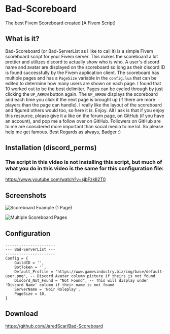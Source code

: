 # Bad-Scoreboard
The best Fivem Scoreboard created [A Fivem Script]
## What is it?

Bad-Scoreboard (or Bad-ServerList as I like to call it) is a simple Fivem scoreboard script for your Fivem server. This makes the scoreboard a lot prettier and utilizes discord to actually show who is who. A user's discord name and avatar are displayed on the scoreboard so long as their discord ID is found successfully by the Fivem application client. The scoreboard has multiple pages and has a `PageSize` variable in the `config.lua` that can be edited to determine how many users are shown on each page. I found that 10 worked out to be the best delimiter. Pages can be cycled through by just clicking the `UP_ARROW` button again. The `UP_ARROW` displays the scoreboard and each time you click it the next page is brought up (if there are more players than the page can handle). I really like the layout of the scoreboard and figured others would too, so here it is. Enjoy. All I ask is that if you enjoy this resource, please give it a like on the forum page, on GitHub (if you have an account), and pop me a follow over on GitHub. Followers on GitHub are to me are considered more important than social media to me lol. So please help me get famous. Best Regards as always, Badger :)

## Installation (discord_perms)

### The script in this video is not installing this script, but much of what you do in this video is the same for this configuration file:

https://www.youtube.com/watch?v=sjbFzkII2T0

## Screenshots

![Scoreboard Example (1 Page)](https://i.gyazo.com/70c30e8d777daf527626672024131c4e.png)

![Multiple Scoreboard Pages](https://i.gyazo.com/21066d5a999e768b7ea2080065851a10.gif)

## Configuration

```
----------------------
--- Bad-ServerList ---
----------------------
Config = {
	GuildID = '',
	BotToken = '',
	Default_Profile = "https://www.gamesindustry.biz/img/base/default-user.png", -- Discord Avatar column picture if theirs is not found 
	Discord_Not_Found = "Not Found", -- This will display under 'Discord Name' column if their name is not found 
	ServerName = 'Noir Roleplay',
	PageSize = 10,
}
```

## Download

https://github.com/JaredScar/Bad-Scoreboard
